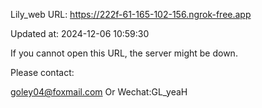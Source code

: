 Lily_web URL: https://222f-61-165-102-156.ngrok-free.app

Updated at: 2024-12-06 10:59:30

If you cannot open this URL, the server might be down.

Please contact: 

goley04@foxmail.com Or Wechat:GL_yeaH